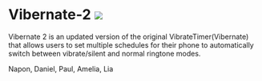 # Vibernate-2   [<img src="https://img.shields.io/badge/status-pending-yellow.svg">](https://play.google.com/store/apps/details?id=com.napontaratan.vibernate)
Vibernate 2 is an updated version of the original VibrateTimer(Vibernate) that allows users to set multiple schedules for their phone to automatically switch between vibrate/silent and normal ringtone modes.

Napon, Daniel, Paul, Amelia, Lia
